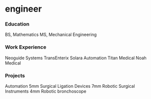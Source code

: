 # engineer

### Education
BS, Mathematics
MS, Mechanical Engineering

### Work Experience
Neoguide Systems
TransEnterix
Solara Automation
Titan Medical
Noah Medical

### Projects
Automation
5mm Surgical Ligation Devices
7mm Robotic Surgical Instruments
4mm Robotic bronchoscope
